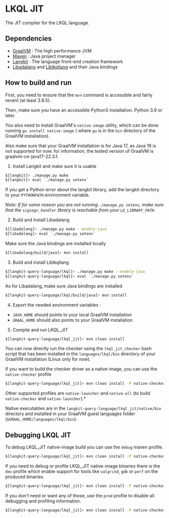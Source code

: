 LKQL JIT
========

The JIT compiler for the LKQL language.

Dependencies
------------

* [GraalVM](https://www.graalvm.org/) : The high performance JVM
* [Maven](https://maven.apache.org/) : Java project manager
* [Langkit](https://github.com/AdaCore/langkit) : The language front-end creation framework
* [Libadalang](https://github.com/AdaCore/libadalang)
  and [Liblkqllang](https://github.com/AdaCore/langkit-query-language) and their Java bindings

How to build and run
--------------------

First, you need to ensure that the `mvn` command is accessible and fairly recent (at least 3.8.5).

Then, make sure you have an accessible Python3 installation. Python 3.9 or later.

You also need to install GraalVM's `native-image` utility, which can be done running `gu install native-image` (
where `gu` is in the `bin` directory of the GraalVM installation).

Also make sure that your GraalVM installation is for Java 17, as Java 19 is not supported for now. for information, the
tested version of GraalVM is graalvm-ce-java17-22.3.1.

1) Install Langkit and make sure it is usable

```sh
$[langkit]> ./manage.py make
$[langkit]> eval `./manage.py setenv`
```

If you get a Python error about the langkit library, add the langkit directory to your `PYTHONPATH` environment
variable.

*Note: If for some reason you are not running `./manage.py setenv`, make sure that the `sigsegv_handler` library is
reachable from your `LD_LIBRARY_PATH`.*

2) Build and install Libadalang

```sh
$[libadalang]> ./manage.py make --enable-java
$[libadalang]> eval `./manage.py setenv`
```

Make sure the Java bindings are installed locally

```sh
$[libadalang/build/java]> mvn install
```

3) Build and install Liblkqllang

```sh
$[langkit-query-language/lkql]> ./manage.py make --enable-java
$[langkit-query-language/lkql]> eval `./manage.py setenv`
```

As for Libadalang, make sure Java bindings are installed

```sh
$[langkit-query-language/lkql/build/java]> mvn install
```

4) Export the needed environment variables :

* `JAVA_HOME` should points to your local GraalVM installation
* `GRAAL_HOME` should also points to your GraalVM installation

5) Compile and run LKQL_JIT

```sh
$[langkit-query-language/lkql_jit]> mvn clean install
```

You can now directly run the checker using the `lkql_jit_checker` bash script that has been installed in
the `languages/lkql/bin` directory of your GraalVM installation (Linux only for now).

If you want to build the checker driver as a native image, you can use the `native-checker` profile

```sh
$[langkit-query-language/lkql_jit]> mvn clean install -P native-checker
```

Other supported profiles are `native-launcher` and `native-all` (to build `native-checker` and `native-launcher`).*

Native executables are in the `langkit-query-language/lkql_jit/native/bin` directory and installed in your GraalVM guest
languages folder
(`$GRAAL_HOME/languages/lkql/bin`).

Debugging LKQL JIT
------------------

To debug LKQL_JIT native-image build you can use the `debug` maven profile.

```sh
$[langkit-query-language/lkql_jit]> mvn clean install -P native-checker,debug
```

If you need to debug or profile LKQL_JIT native-image binaries there is the `dev` profile which enable support for tools
like
`valgrind`, `gdb` or `perf` on the produced binaries.

```sh
$[langkit-query-language/lkql_jit]> mvn clean install -P native-checker,dev
```

If you don't need or want any of those, use the `prod` profile to disable all debugging and profiling information.

```sh
$[langkit-query-language/lkql_jit]> mvn clean install -P native-checker,prod
```
